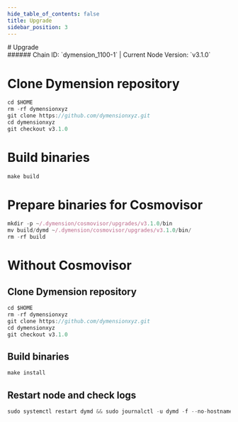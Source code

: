 ```yaml
---
hide_table_of_contents: false
title: Upgrade
sidebar_position: 3
---
```


<div class="h1-with-icon icon-dymension">
# Upgrade
</div>
###### Chain ID: `dymension_1100-1` | Current Node Version: `v3.1.0`


# Clone Dymension repository
```js
cd $HOME
rm -rf dymensionxyz
git clone https://github.com/dymensionxyz.git
cd dymensionxyz
git checkout v3.1.0
 ```

# Build binaries
```js
make build
 ```

# Prepare binaries for Cosmovisor
```js
mkdir -p ~/.dymension/cosmovisor/upgrades/v3.1.0/bin
mv build/dymd ~/.dymension/cosmovisor/upgrades/v3.1.0/bin/
rm -rf build
```

# Without Cosmovisor
## Clone Dymension repository
```js
cd $HOME
rm -rf dymensionxyz
git clone https://github.com/dymensionxyz.git
cd dymensionxyz
git checkout v3.1.0
 ```

## Build binaries
```js
make install
 ```

## Restart node and check logs
```js
sudo systemctl restart dymd && sudo journalctl -u dymd -f --no-hostname -o cat
```
